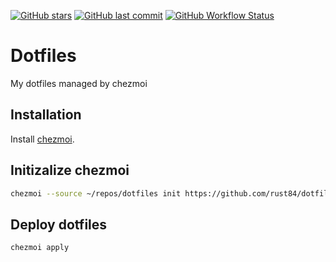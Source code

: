 [![GitHub stars](https://img.shields.io/github/stars/rust84/dotfiles?color=green&style=for-the-badge)](https://github.com/rust84/dotfiles/stargazers "This repo star count")
[![GitHub last commit](https://img.shields.io/github/last-commit/rust84/dotfiles?color=purple&style=for-the-badge)](https://github.com/rust84/dotfiles/commits/main "Commit History")
[![GitHub Workflow Status](https://img.shields.io/github/actions/workflow/status/rust84/dotfiles/schedule-renovate.yaml?branch=main&label=renovate&logo=renovatebot&style=for-the-badge)](https://github.com/rust84/dotfiles/actions/workflows/schedule-renovate.yaml)

# Dotfiles

My dotfiles managed by chezmoi

## Installation

Install [chezmoi](https://www.chezmoi.io/docs/install/#one-line-package-install).

## Initizalize chezmoi

```sh
chezmoi --source ~/repos/dotfiles init https://github.com/rust84/dotfiles.git
```

## Deploy dotfiles

```sh
chezmoi apply
```
